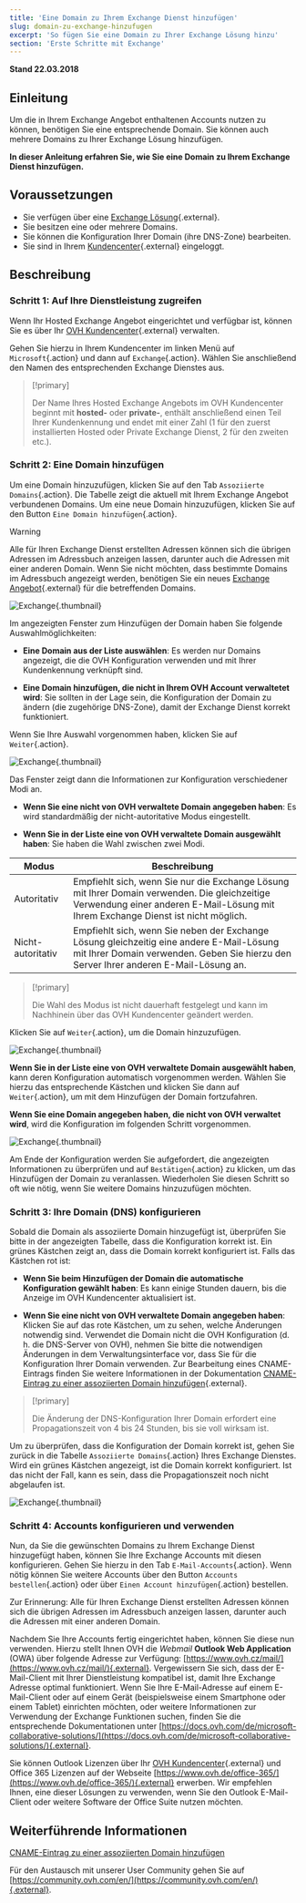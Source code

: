 ```yaml
---
title: 'Eine Domain zu Ihrem Exchange Dienst hinzufügen'
slug: domain-zu-exchange-hinzufugen
excerpt: 'So fügen Sie eine Domain zu Ihrer Exchange Lösung hinzu'
section: 'Erste Schritte mit Exchange'
---
```


**Stand 22.03.2018**

## Einleitung

Um die in Ihrem Exchange Angebot enthaltenen Accounts nutzen zu können, benötigen Sie eine entsprechende Domain. Sie können auch mehrere Domains zu Ihrer Exchange Lösung hinzufügen. 

**In dieser Anleitung erfahren Sie, wie Sie eine Domain zu Ihrem Exchange Dienst hinzufügen.**

## Voraussetzungen

- Sie verfügen über eine [Exchange Lösung](https://www.ovh.de/emails/hosted-exchange/){.external}.
- Sie besitzen eine oder mehrere Domains.
- Sie können die Konfiguration Ihrer Domain (ihre DNS-Zone) bearbeiten.
- Sie sind in Ihrem [Kundencenter](https://ovh.com/auth/?action=gotomanager){.external} eingeloggt.

## Beschreibung

### Schritt 1: Auf Ihre Dienstleistung zugreifen

Wenn Ihr Hosted Exchange Angebot eingerichtet und verfügbar ist, können Sie es über Ihr [OVH Kundencenter](https://ovh.com/auth/?action=gotomanager){.external} verwalten.

Gehen Sie hierzu in Ihrem Kundencenter im linken Menü auf `Microsoft`{.action} und dann auf `Exchange`{.action}. Wählen Sie anschließend den Namen des entsprechenden Exchange Dienstes aus.

> [!primary]
>
> Der Name Ihres Hosted Exchange Angebots im OVH Kundencenter beginnt mit **hosted-** oder **private-**, enthält anschließend einen Teil Ihrer Kundenkennung und endet mit einer Zahl (1 für den zuerst installierten Hosted oder Private Exchange Dienst, 2 für den zweiten etc.).
>

### Schritt 2: Eine Domain hinzufügen

Um eine Domain hinzuzufügen, klicken Sie auf den Tab `Assoziierte Domains`{.action}. Die Tabelle zeigt die aktuell mit Ihrem Exchange Angebot verbundenen Domains. Um eine neue Domain hinzuzufügen, klicken Sie auf den Button `Eine Domain hinzufügen`{.action}.

> [!warning]
>
> Alle für Ihren Exchange Dienst erstellten Adressen können sich die übrigen Adressen im Adressbuch anzeigen lassen, darunter auch die Adressen mit einer anderen Domain. Wenn Sie nicht möchten, dass bestimmte Domains im Adressbuch angezeigt werden, benötigen Sie ein neues [Exchange Angebot](https://www.ovh.de/emails/hosted-exchange/){.external} für die betreffenden Domains.
>

![Exchange](images/add_domain_exchange_step1.png){.thumbnail}

Im angezeigten Fenster zum Hinzufügen der Domain haben Sie folgende Auswahlmöglichkeiten:

- **Eine Domain aus der Liste auswählen**: Es werden nur Domains angezeigt, die die OVH Konfiguration verwenden und mit Ihrer Kundenkennung verknüpft sind.

- **Eine Domain hinzufügen, die nicht in Ihrem OVH Account verwaltetet wird**: Sie sollten in der Lage sein, die Konfiguration der Domain zu ändern (die zugehörige DNS-Zone), damit der Exchange Dienst korrekt funktioniert.

Wenn Sie Ihre Auswahl vorgenommen haben, klicken Sie auf `Weiter`{.action}.

![Exchange](images/add_domain_exchange_step2.png){.thumbnail}

Das Fenster zeigt dann die Informationen zur Konfiguration verschiedener Modi an.

- **Wenn Sie eine nicht von OVH verwaltete Domain angegeben haben**: Es wird standardmäßig der nicht-autoritative Modus eingestellt.

- **Wenn Sie in der Liste eine von OVH verwaltete Domain ausgewählt haben**: Sie haben die Wahl zwischen zwei Modi.

|Modus|Beschreibung|
|---|---|
|Autoritativ|Empfiehlt sich, wenn Sie nur die Exchange Lösung mit Ihrer Domain verwenden. Die gleichzeitige Verwendung einer anderen E-Mail-Lösung mit Ihrem Exchange Dienst ist nicht möglich.|
|Nicht-autoritativ|Empfiehlt sich, wenn Sie neben der Exchange Lösung gleichzeitig eine andere E-Mail-Lösung mit Ihrer Domain verwenden. Geben Sie hierzu den Server Ihrer anderen E-Mail-Lösung an.|

> [!primary]
>
> Die Wahl des Modus ist nicht dauerhaft festgelegt und kann im Nachhinein über das OVH Kundencenter geändert werden.
>

Klicken Sie auf `Weiter`{.action}, um die Domain hinzuzufügen.

![Exchange](images/add_domain_exchange_step3.png){.thumbnail}

**Wenn Sie in der Liste eine von OVH verwaltete Domain ausgewählt haben**, kann deren Konfiguration automatisch vorgenommen werden. Wählen Sie hierzu das entsprechende Kästchen und klicken Sie dann auf `Weiter`{.action}, um mit dem Hinzufügen der Domain fortzufahren.

**Wenn Sie eine Domain angegeben haben, die nicht von OVH verwaltet wird**, wird die Konfiguration im folgenden Schritt vorgenommen.

![Exchange](images/add_domain_exchange_step4.png){.thumbnail}

Am Ende der Konfiguration werden Sie aufgefordert, die angezeigten Informationen zu überprüfen und auf `Bestätigen`{.action} zu klicken, um das Hinzufügen der Domain zu veranlassen. Wiederholen Sie diesen Schritt so oft wie nötig, wenn Sie weitere Domains hinzuzufügen möchten.

### Schritt 3: Ihre Domain (DNS) konfigurieren

Sobald die Domain als assoziierte Domain hinzugefügt ist, überprüfen Sie bitte in der angezeigten Tabelle, dass die Konfiguration korrekt ist. Ein grünes Kästchen zeigt an, dass die Domain korrekt konfiguriert ist. Falls das Kästchen rot ist:

- **Wenn Sie beim Hinzufügen der Domain die automatische Konfiguration gewählt haben**: Es kann einige Stunden dauern, bis die Anzeige im OVH Kundencenter aktualisiert ist.

- **Wenn Sie eine nicht von OVH verwaltete Domain angegeben haben**: Klicken Sie auf das rote Kästchen, um zu sehen, welche Änderungen notwendig sind. Verwendet die Domain nicht die OVH Konfiguration (d. h. die DNS-Server von OVH), nehmen Sie bitte die notwendigen Änderungen in dem Verwaltungsinterface vor, dass Sie für die Konfiguration Ihrer Domain verwenden. Zur Bearbeitung eines CNAME-Eintrags finden Sie weitere Informationen in der Dokumentation [CNAME-Eintrag zu einer assoziierten Domain hinzufügen](https://docs.ovh.com/de/microsoft-collaborative-solutions/exchange_20132016_einen_cname_eintrag_hinzufugen/){.external}.

> [!primary]
>
> Die Änderung der DNS-Konfiguration Ihrer Domain erfordert eine Propagationszeit von 4 bis 24 Stunden, bis sie voll wirksam ist.
>

Um zu überprüfen, dass die Konfiguration der Domain korrekt ist, gehen Sie zurück in die Tabelle `Assoziierte Domains`{.action} Ihres Exchange Dienstes. Wird ein grünes Kästchen angezeigt, ist die Domain korrekt konfiguriert. Ist das nicht der Fall, kann es sein, dass die Propagationszeit noch nicht abgelaufen ist.

![Exchange](images/add_domain_exchange_step5.png){.thumbnail}

### Schritt 4: Accounts konfigurieren und verwenden

Nun, da Sie die gewünschten Domains zu Ihrem Exchange Dienst hinzugefügt haben, können Sie Ihre Exchange Accounts mit diesen konfigurieren. Gehen Sie hierzu in den Tab `E-Mail-Accounts`{.action}. Wenn nötig können Sie weitere Accounts über den Button `Accounts bestellen`{.action} oder über `Einen Account hinzufügen`{.action} bestellen.

Zur Erinnerung: Alle für Ihren Exchange Dienst erstellten Adressen können sich die übrigen Adressen im Adressbuch anzeigen lassen, darunter auch die Adressen mit einer anderen Domain.

Nachdem Sie Ihre Accounts fertig eingerichtet haben, können Sie diese nun verwenden. Hierzu stellt Ihnen OVH die *Webmail* **Outlook Web Application** (OWA) über folgende Adresse zur Verfügung: [https://www.ovh.cz/mail/](https://www.ovh.cz/mail/){.external}. Vergewissern Sie sich, dass der E-Mail-Client mit Ihrer Dienstleistung kompatibel ist, damit Ihre Exchange Adresse optimal funktioniert. Wenn Sie Ihre E-Mail-Adresse auf einem E-Mail-Client oder auf einem Gerät (beispielsweise einem Smartphone oder einem Tablet) einrichten möchten, oder weitere Informationen zur Verwendung der Exchange Funktionen suchen, finden Sie die entsprechende Dokumentationen unter [https://docs.ovh.com/de/microsoft-collaborative-solutions/](https://docs.ovh.com/de/microsoft-collaborative-solutions/){.external}.

Sie können Outlook Lizenzen über Ihr [OVH Kundencenter](https://ovh.com/auth/?action=gotomanager){.external} und Office 365 Lizenzen auf der Webseite [https://www.ovh.de/office-365/](https://www.ovh.de/office-365/){.external} erwerben. Wir empfehlen Ihnen, eine dieser Lösungen zu verwenden, wenn Sie den Outlook E-Mail-Client oder weitere Software der Office Suite nutzen möchten.

## Weiterführende Informationen

[CNAME-Eintrag zu einer assoziierten Domain hinzufügen](../exchange_20132016_einen_cname_eintrag_hinzufugen/)

Für den Austausch mit unserer User Community gehen Sie auf [https://community.ovh.com/en/](https://community.ovh.com/en/){.external}.